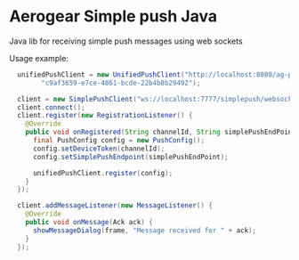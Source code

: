 Aerogear Simple push Java
=========================

Java lib for receiving simple push messages using web sockets

Usage example:

```java
  unifiedPushClient = new UnifiedPushClient("http://localhost:8080/ag-push/rest/registry/device", "4f766e2c-b4da-42f5-8bfb-d7adc4030939",
        "c9af3659-e7ce-4861-bcde-22b4b8b29492");

  client = new SimplePushClient("ws://localhost:7777/simplepush/websocket");
  client.connect();
  client.register(new RegistrationListener() {
    @Override
    public void onRegistered(String channelId, String simplePushEndPoint) {
      final PushConfig config = new PushConfig();
      config.setDeviceToken(channelId);
      config.setSimplePushEndpoint(simplePushEndPoint);

      unifiedPushClient.register(config);
    }
  });

  client.addMessageListener(new MessageListener() {
    @Override
    public void onMessage(Ack ack) {
      showMessageDialog(frame, "Message received for " + ack);
    }
  });
```